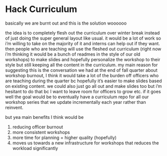 # Hack Curriculum

basically we are burnt out and this is the solution woooooo

the idea is to completely flesh out the curriculum over winter break instead of just doing the super general layout like usual. it would be a lot of work so i’m willing to take on the majority of it and interns can help out if they want. then people who are teaching will use the fleshed out curriculum (right now i’m thinking it would be a bunch of readmes in the style of our old workshops) to make slides and hopefully personalize the workshop to their style but still keeping all the content in the curriculum. my main reason for suggesting this is the conversation we had at the end of fall quarter about workshop burnout, I think it would take a lot of the burden off officers who are teaching during the quarter bc hopefully it’s easier to make slides based on existing content. we could also just go all out and make slides too but i’m hesitant to do that bc I want to leave room for officers to grow etc. if it goes well the goal would be to eventually have a curriculum repo for all our workshop series that we update incrementally each year rather than reinvent.

but yea main benefits I think would be 
1) reducing officer burnout 
2) more consistent workshops 
3) more time for planning = higher quality (hopefully)
4) moves us towards a new infrastructure for workshops that reduces the workload significantly 

